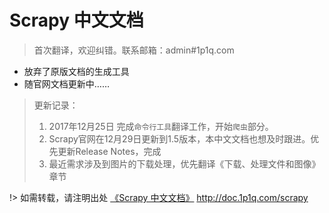 # Scrapy 中文文档

> 首次翻译，欢迎纠错。联系邮箱：admin#1p1q.com

- 放弃了原版文档的生成工具
- 随官网文档更新中……

> 更新记录：
> 1. 2017年12月25日 完成`命令行工具`翻译工作，开始`爬虫`部分。
> 2. Scrapy官网在12月29日更新到1.5版本，本中文文档也想及时跟进。优先更新Release Notes，完成
> 3. 最近需求涉及到图片的下载处理，优先翻译《下载、处理文件和图像》章节

!> 如需转载，请注明出处 [《Scrapy 中文文档》](http://doc.1p1q.com/scrapy) http://doc.1p1q.com/scrapy 

